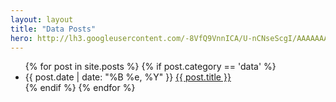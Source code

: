```yaml
---
layout: layout
title: "Data Posts"
hero: http://lh3.googleusercontent.com/-8VfQ9VnnICA/U-nCNseScgI/AAAAAAAAG08/YyGPXPsrta4/w931-h508-no/beach.jpg
---
```

<section class="content">
  <ul class="listing">
    {% for post in site.posts %}
    {% if post.category == 'data' %}
    <li>
      <span>{{ post.date | date: "%B %e, %Y" }}</span> <a href="{{ post.url }}" title="{{ post.intro}} - {{ post.content.size | divided_by:1000}}k word count">{{ post.title }}</a>
    </li>
    {% endif %}
    {% endfor %}
  </ul>
</section>
